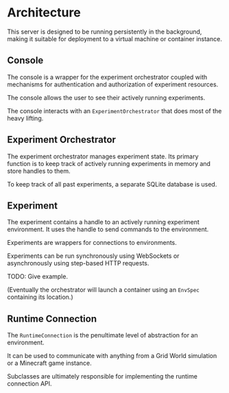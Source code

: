 # Architecture
This server is designed to be running persistently in the background, making it
suitable for deployment to a virtual machine or container instance.

## Console
The console is a wrapper for the experiment orchestrator coupled with mechanisms
for authentication and authorization of experiment resources.

The console allows the user to see their actively running experiments.

The console interacts with an `ExperimentOrchestrator` that does most of the
heavy lifting.

## Experiment Orchestrator
The experiment orchestrator manages experiment state. Its primary function is to
keep track of actively running experiments in memory and store handles to them.

To keep track of all past experiments, a separate SQLite database is used.

## Experiment
The experiment contains a handle to an actively running experiment environment.
It uses the handle to send commands to the environment.

Experiments are wrappers for connections to environments.

Experiments can be run synchronously using WebSockets or asynchronously using
step-based HTTP requests.

TODO: Give example.

(Eventually the orchestrator will launch a container using an `EnvSpec`
containing its location.)

## Runtime Connection
The `RuntimeConnection` is the penultimate level of abstraction for an
environment.

It can be used to communicate with anything from a Grid World simulation or a
Minecraft game instance.

Subclasses are ultimately responsible for implementing the runtime connection
API.